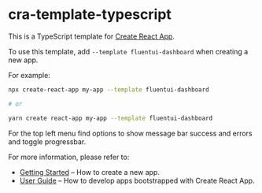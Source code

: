 # cra-template-typescript

This is a TypeScript template for [Create React App](https://github.com/facebook/create-react-app).

To use this template, add `--template fluentui-dashboard` when creating a new app.

For example:

```sh
npx create-react-app my-app --template fluentui-dashboard

# or

yarn create react-app my-app --template fluentui-dashboard
```

For the top left menu find options to show message bar success and errors and toggle progressbar.

For more information, please refer to:

- [Getting Started](https://create-react-app.dev/docs/getting-started) – How to create a new app.
- [User Guide](https://create-react-app.dev) – How to develop apps bootstrapped with Create React App.
